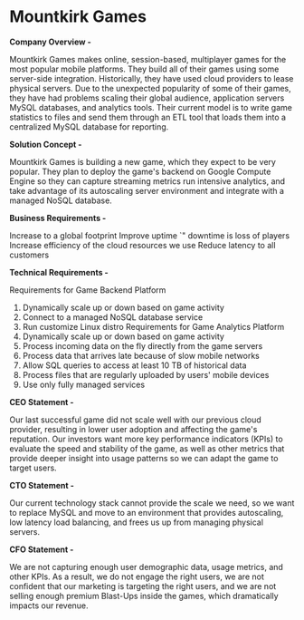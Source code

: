 # Mountkirk Games

**Company Overview -**

Mountkirk Games makes online, session-based, multiplayer games for the most popular mobile platforms. They build all of their games using some server-side integration. Historically, they have used cloud providers to lease physical servers.
Due to the unexpected popularity of some of their games, they have had problems scaling their global audience, application servers MySQL databases, and analytics tools.
Their current model is to write game statistics to files and send them through an ETL tool that loads them into a centralized MySQL database for reporting.

**Solution Concept -**

Mountkirk Games is building a new game, which they expect to be very popular. They plan to deploy the game's backend on Google Compute Engine so they can capture streaming metrics run intensive analytics, and take advantage of its autoscaling server environment and integrate with a managed NoSQL database.

**Business Requirements -**

Increase to a global footprint
Improve uptime `" downtime is loss of players
Increase efficiency of the cloud resources we use
Reduce latency to all customers

**Technical Requirements -**

Requirements for Game Backend Platform

1. Dynamically scale up or down based on game activity
2. Connect to a managed NoSQL database service
3. Run customize Linux distro
   Requirements for Game Analytics Platform
4. Dynamically scale up or down based on game activity
5. Process incoming data on the fly directly from the game servers
6. Process data that arrives late because of slow mobile networks
7. Allow SQL queries to access at least 10 TB of historical data
8. Process files that are regularly uploaded by users' mobile devices
9. Use only fully managed services

**CEO Statement -**

Our last successful game did not scale well with our previous cloud provider, resulting in lower user adoption and affecting the game's reputation. Our investors want more key performance indicators (KPIs) to evaluate the speed and stability of the game, as well as other metrics that provide deeper insight into usage patterns so we can adapt the game to target users.

**CTO Statement -**

Our current technology stack cannot provide the scale we need, so we want to replace MySQL and move to an environment that provides autoscaling, low latency load balancing, and frees us up from managing physical servers.

**CFO Statement -**

We are not capturing enough user demographic data, usage metrics, and other KPIs. As a result, we do not engage the right users, we are not confident that our marketing is targeting the right users, and we are not selling enough premium Blast-Ups inside the games, which dramatically impacts our revenue.
